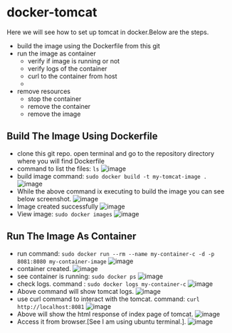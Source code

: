 # docker-tomcat
Here we will see how to set up tomcat in docker.Below are the steps.
* build the image using the Dockerfile from this git
* run the image as container
  * verify if image is running or not
  * verify logs of the container
  * curl to the container from host
  * 
* remove resources
  * stop the container
  * remove the container
  * remove the image

Build The Image Using Dockerfile
--------------------------------
* clone this git repo. open terminal and go to the repository directory where you will find Dockerfile
* command to list the files: `ls`
![image](https://user-images.githubusercontent.com/17001948/44620143-f864d880-a8ac-11e8-9876-f5e4caa927af.png)
* build image command: `sudo docker build -t my-tomcat-image .`
![image](https://user-images.githubusercontent.com/17001948/44620163-29450d80-a8ad-11e8-9439-08dabb8d27c2.png)
* While the above command ix executing to build the image you can see below screenshot.
![image](https://user-images.githubusercontent.com/17001948/44620171-542f6180-a8ad-11e8-8125-498d0a9fd226.png)
* Image created successfully
![image](https://user-images.githubusercontent.com/17001948/44620215-06672900-a8ae-11e8-960d-0a1205436570.png)
* View image: `sudo docker images`
![image](https://user-images.githubusercontent.com/17001948/44620235-4e864b80-a8ae-11e8-8dd5-78a66040a607.png)

Run The Image As Container
--------------------------
* run command: `sudo docker run --rm --name my-container-c -d -p 8081:8080 my-container-image`
![image](https://user-images.githubusercontent.com/17001948/44620283-0582c700-a8af-11e8-947b-5aab69e33485.png)
* container created.
![image](https://user-images.githubusercontent.com/17001948/44620294-32cf7500-a8af-11e8-9203-1dbc137d9f86.png)
* see container is running: `sudo docker ps`
![image](https://user-images.githubusercontent.com/17001948/44620298-572b5180-a8af-11e8-8588-836ac9391f26.png)
* check logs. command : `sudo docker logs my-container-c`
![image](https://user-images.githubusercontent.com/17001948/44620324-d3be3000-a8af-11e8-9f06-1e7d00d69974.png)
* Above command will show tomcat logs.
![image](https://user-images.githubusercontent.com/17001948/44620327-e9cbf080-a8af-11e8-93c7-2d4b3fd7042b.png)
* use curl command to interact with the tomcat. command: `curl http://localhost:8081`
![image](https://user-images.githubusercontent.com/17001948/44620333-0bc57300-a8b0-11e8-9f33-8cb9ceb4aee4.png)
* Above will show the html response of index page of tomcat.
![image](https://user-images.githubusercontent.com/17001948/44620350-44654c80-a8b0-11e8-8f23-9d1dd55d3410.png)
* Access it from browser.[See I am using ubuntu terminal.].
![image](https://user-images.githubusercontent.com/17001948/44620357-71b1fa80-a8b0-11e8-9c4d-bd32bf0d4a31.png)




